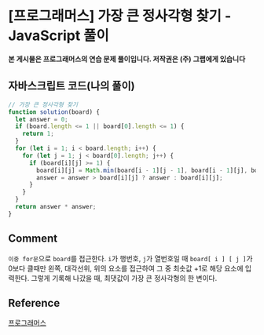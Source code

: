 # [프로그래머스] 가장 큰 정사각형 찾기 - JavaScript 풀이

**본 게시물은 프로그래머스의 연습 문제 풀이입니다. 저작권은 (주) 그랩에게 있습니다**

## 자바스크립트 코드(나의 풀이)

```javascript
// 가장 큰 정사각형 찾기
function solution(board) {
  let answer = 0;
  if (board.length <= 1 || board[0].length <= 1) {
    return 1;
  }
  for (let i = 1; i < board.length; i++) {
    for (let j = 1; j < board[0].length; j++) {
      if (board[i][j] >= 1) {
        board[i][j] = Math.min(board[i - 1][j - 1], board[i - 1][j], board[i][j - 1]) + 1;
        answer = answer > board[i][j] ? answer : board[i][j];
      }
    }
  }
  return answer * answer;
}
```



## Comment

`이중 for문`으로 `board`를 접근한다. `i`가 행번호, `j`가 열번호일 때 `board[ i ] [ j ]`가 0보다 클때만 왼쪽, 대각선위, 위의 요소를 접근하여 그 중 최솟값 +1로 해당 요소에 입력한다. 그렇게 기록해 나갔을 때, 최댓값이 가장 큰 정사각형의 한 변이다.



## Reference

[프로그래머스](https://programmers.co.kr)

